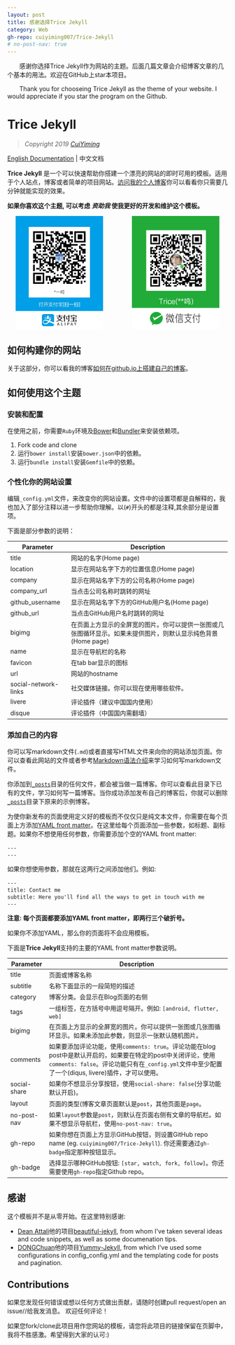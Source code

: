 ```yaml
---
layout: post
title: 感谢选择Trice Jekyll
category: Web
gh-repo: cuiyiming007/Trice-Jekyll
# no-post-nav: true
---
```


&#160; &#160; &#160; &#160;感谢你选择Trice Jekyll作为网站的主题。后面几篇文章会介绍博客文章的几个基本的用法。欢迎在GitHub上star本项目。  

&#160; &#160; &#160; &#160;Thank you for chooseing Trice Jekyll as the theme of your website. I would appreciate if you star the program on the Github.

# Trice Jekyll

> *Copyright 2019 [CuiYiming](https://cuiyiming007.github.io/)*

[English Documentation](https://raw.githubusercontent.com/cuiyiming007/Trice-Jekyll/master/README.md) | 中文文档

**Trice Jekyll** 是一个可以快速帮助你搭建一个漂亮的网站的即时可用的模板。适用于个人站点，博客或者简单的项目网站。[访问我的个人博客](https://cuiyiming007.github.io/)你可以看看你只需要几分钟就能实现的效果。

**如果你喜欢这个主题, 可以考虑 *资助我* 使我更好的开发和维护这个模板。**

<p align="center">
    <img src="/alipay-code.jpg" width="200px"/>
    <span>&#160; &#160; &#160; &#160; &#160; &#160; &#160; &#160;</span>
    <img src="/wechat-code.png" width="200px"/>
</p>

## 如何构建你的网站

关于这部分，你可以看我的博客[如何在github.io上搭建自己的博客](https://cuiyiming007.github.io/web/2019/05/19/How-to-build-blog-in-github.html)。

## 如何使用这个主题

### 安装和配置

在使用之前，你需要`Ruby`环境及[Bower](http://bower.io/)和[Bundler](http://bundler.io/)来安装依赖项。

1. Fork code and clone
2. 运行`bower install`安装`bower.json`中的依赖。
3. 运行`bundle install`安装`Gemfile`中的依赖。  

### 个性化你的网站设置

编辑`_config.yml`文件，来改变你的网站设置。文件中的设置项都是自解释的，我也加入了部分注释以进一步帮助你理解。以(`#`)开头的都是注释,其余部分是设置项。

下面是部分参数的说明：

Parameter   | Description
----------- | -----------
title       | 网站的名字(Home page)
location    | 显示在网站名字下方的位置信息(Home page)
company     | 显示在网站名字下方的公司名称(Home page)
company_url | 当点击公司名称时跳转的网址
github_username     | 显示在网站名字下方的GitHub用户名(Home page)
github_url  | 当点击GitHub用户名时跳转的网址
bigimg      | 在页面上方显示的全屏宽的图片。你可以提供一张图或几张图循环显示。如果未提供图片，则默认显示纯色背景(Home page)
name        | 显示在导航栏的名称
favicon     | 在tab bar显示的图标
url         | 网站的hostname
social-network-links    | 社交媒体链接。你可以现在使用哪些软件。
livere      | 评论插件（建议中国国内使用）
disque      | 评论插件（中国国内需翻墙）

### 添加自己的内容

你可以写markdown文件(`.md`)或者直接写HTML文件来向你的网站添加页面。你可以查看此网站的文件或者参考[Markdown语法介绍](http://www.markdown.cn/)来学习如何写markdown文件。

你添加到[`_posts`](./_posts)目录的任何文件，都会被当做一篇博客。你可以查看此目录下已有的文件，学习如何写一篇博客。当你成功添加发布自己的博客后，你就可以删除[`_posts`](./_posts)目录下原来的示例博客。

为使你新发布的页面使用定义好的模板而不仅仅只是纯文本文件，你需要在每个页面上方添加[YAML front matter](https://jekyllrb.com/docs/front-matter/)。在这里给每个页面添加一些参数，如标题、副标题。如果你不想使用任何参数，你需要添加个空的YAML front matter:

```
---
---
```

如果你想使用参数，那就在这两行之间添加他们。例如:

```
---
title: Contact me
subtitle: Here you'll find all the ways to get in touch with me
---
```

**注意: 每个页面都要添加YAML front matter，即两行三个破折号。**    

如果你不添加YAML，那么你的页面将不会应用模板。

下面是**Trice Jekyll**支持的主要的YAML front matter参数说明。

Parameter   | Description
----------- | -----------
title       | 页面或博客名称
subtitle    | 名称下面显示的一段简短的描述
category    | 博客分类。会显示在Blog页面的右侧
tags        | 一组标签，在方括号中用逗号隔开。例如: `[android, flutter, web]`
bigimg      | 在页面上方显示的全屏宽的图片。你可以提供一张图或几张图循环显示。如果未添加此参数，则显示一张默认随机图片。
comments    | 如果要添加评论功能，使用`comments: true`。评论功能在blog post中是默认开启的，如果要在特定的post中关闭评论，使用`comments: false`。评论功能只有在`_config.yml`文件中至少配置了一个(diqus, livere)插件，才可以使用。
social-share | 如果你不想显示分享按钮，使用`social-share: false`(分享功能默认开启)。
layout      | 页面的类型(博客文章页面默认是`post`，其他页面是`page`。
no-post-nav | 如果`layout`参数是`post`，则默认在页面右侧有文章的导航栏。如果不想显示导航栏，使用`no-post-nav: true`。
gh-repo   | 如果你想在页面上方显示GitHub按钮，则设置GitHub repo name (eg. `cuiyiming007/Trice-Jekyll`). 你还需要通过`gh-badge`指定那种按钮显示。
gh-badge  | 选择显示哪种GitHub按钮: `[star, watch, fork, follow]`。你还需要使用`gh-repo`指定Github repo。

## 感谢

这个模板并不是从零开始。在这里特别感谢:
- [Dean Attali](https://github.com/daattali)他的项目[beautiful-jekyll](https://github.com/daattali/beautiful-jekyll), from whom I've taken several ideas and code snippets, as well as some documenation tips.
- [DONGChuan](https://github.com/DONGChuan)他的项目[Yummy-Jekyll](https://github.com/DONGChuan/Yummy-Jekyll), from which I've used some configurations in config_config.yml and the templating code for posts and pagination.

## Contributions

如果您发现任何错误或想以任何方式做出贡献，请随时创建pull request/open an issue//给我发消息。 欢迎任何评论！

如果您fork/clone此项目用作您网站的模板，请您将此项目的链接保留在页脚中，我将不胜感激。希望得到大家的认可:)